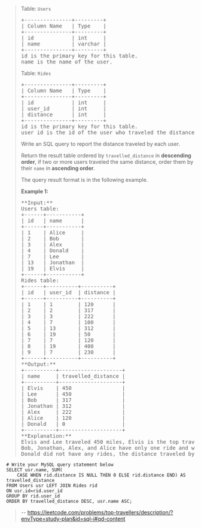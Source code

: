 > Table: `Users`
> 
> <pre>+---------------+---------+
> | Column Name   | Type    |
> +---------------+---------+
> | id            | int     |
> | name          | varchar |
> +---------------+---------+
> id is the primary key for this table.
> name is the name of the user.
> </pre>
> 
> Table: `Rides`
> 
> <pre>+---------------+---------+
> | Column Name   | Type    |
> +---------------+---------+
> | id            | int     |
> | user_id       | int     |
> | distance      | int     |
> +---------------+---------+
> id is the primary key for this table.
> user_id is the id of the user who traveled the distance "distance".
> </pre>
> 
> Write an SQL query to report the distance traveled by each user.
> 
> Return the result table ordered by `travelled_distance` in **descending order**, if two or more users traveled the same distance, order them by their `name` in **ascending order**.
> 
> The query result format is in the following example.
> 
> **Example 1:**
> 
> <pre>**Input:** 
> Users table:
> +------+-----------+
> | id   | name      |
> +------+-----------+
> | 1    | Alice     |
> | 2    | Bob       |
> | 3    | Alex      |
> | 4    | Donald    |
> | 7    | Lee       |
> | 13   | Jonathan  |
> | 19   | Elvis     |
> +------+-----------+
> Rides table:
> +------+----------+----------+
> | id   | user_id  | distance |
> +------+----------+----------+
> | 1    | 1        | 120      |
> | 2    | 2        | 317      |
> | 3    | 3        | 222      |
> | 4    | 7        | 100      |
> | 5    | 13       | 312      |
> | 6    | 19       | 50       |
> | 7    | 7        | 120      |
> | 8    | 19       | 400      |
> | 9    | 7        | 230      |
> +------+----------+----------+
> **Output:** 
> +----------+--------------------+
> | name     | travelled_distance |
> +----------+--------------------+
> | Elvis    | 450                |
> | Lee      | 450                |
> | Bob      | 317                |
> | Jonathan | 312                |
> | Alex     | 222                |
> | Alice    | 120                |
> | Donald   | 0                  |
> +----------+--------------------+
> **Explanation:** 
> Elvis and Lee traveled 450 miles, Elvis is the top traveler as his name is alphabetically smaller than Lee.
> Bob, Jonathan, Alex, and Alice have only one ride and we just order them by the total distances of the ride.
> Donald did not have any rides, the distance traveled by him is 0.</pre>
>
```
# Write your MySQL query statement below
SELECT usr.name, SUM(
    CASE WHEN rid.distance IS NULL THEN 0 ELSE rid.distance END) AS travelled_distance
FROM Users usr LEFT JOIN Rides rid
ON usr.id=rid.user_id
GROUP BY rid.user_id
ORDER BY travelled_distance DESC, usr.name ASC;

```
> -- https://leetcode.com/problems/top-travellers/description/?envType=study-plan&id=sql-i#qd-content

